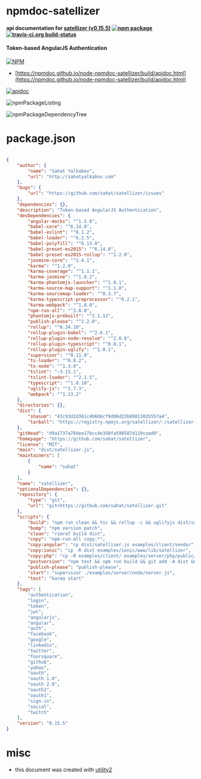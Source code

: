 # npmdoc-satellizer

#### api documentation for  [satellizer (v0.15.5)](https://github.com/sahat/satellizer)  [![npm package](https://img.shields.io/npm/v/npmdoc-satellizer.svg?style=flat-square)](https://www.npmjs.org/package/npmdoc-satellizer) [![travis-ci.org build-status](https://api.travis-ci.org/npmdoc/node-npmdoc-satellizer.svg)](https://travis-ci.org/npmdoc/node-npmdoc-satellizer)

#### Token-based AngularJS Authentication

[![NPM](https://nodei.co/npm/satellizer.png?downloads=true&downloadRank=true&stars=true)](https://www.npmjs.com/package/satellizer)

- [https://npmdoc.github.io/node-npmdoc-satellizer/build/apidoc.html](https://npmdoc.github.io/node-npmdoc-satellizer/build/apidoc.html)

[![apidoc](https://npmdoc.github.io/node-npmdoc-satellizer/build/screenCapture.buildCi.browser.%252Ftmp%252Fbuild%252Fapidoc.html.png)](https://npmdoc.github.io/node-npmdoc-satellizer/build/apidoc.html)

![npmPackageListing](https://npmdoc.github.io/node-npmdoc-satellizer/build/screenCapture.npmPackageListing.svg)

![npmPackageDependencyTree](https://npmdoc.github.io/node-npmdoc-satellizer/build/screenCapture.npmPackageDependencyTree.svg)



# package.json

```json

{
    "author": {
        "name": "Sahat Yalkabov",
        "url": "http://sahatyalkabov.com"
    },
    "bugs": {
        "url": "https://github.com/sahat/satellizer/issues"
    },
    "dependencies": {},
    "description": "Token-based AngularJS Authentication",
    "devDependencies": {
        "angular-mocks": "^1.5.8",
        "babel-core": "^6.14.0",
        "babel-eslint": "^6.1.2",
        "babel-loader": "^6.2.5",
        "babel-polyfill": "^6.13.0",
        "babel-preset-es2015": "^6.14.0",
        "babel-preset-es2015-rollup": "^1.2.0",
        "jasmine-core": "^2.4.1",
        "karma": "^1.2.0",
        "karma-coverage": "^1.1.1",
        "karma-jasmine": "^1.0.2",
        "karma-phantomjs-launcher": "^1.0.1",
        "karma-source-map-support": "^1.1.0",
        "karma-sourcemap-loader": "^0.3.7",
        "karma-typescript-preprocessor": "^0.2.1",
        "karma-webpack": "^1.8.0",
        "npm-run-all": "^3.0.0",
        "phantomjs-prebuilt": "^2.1.12",
        "publish-please": "^2.2.0",
        "rollup": "^0.34.10",
        "rollup-plugin-babel": "^2.6.1",
        "rollup-plugin-node-resolve": "^2.0.0",
        "rollup-plugin-typescript": "^0.8.1",
        "rollup-plugin-uglify": "^1.0.1",
        "supervisor": "^0.11.0",
        "ts-loader": "^0.8.2",
        "ts-node": "^1.3.0",
        "tslint": "~3.15.1",
        "tslint-loader": "^2.1.5",
        "typescript": "^1.8.10",
        "uglify-js": "^2.7.3",
        "webpack": "^1.13.2"
    },
    "directories": {},
    "dist": {
        "shasum": "43c93d2d361c4b6b6cf9d06d23b8881302b557a4",
        "tarball": "https://registry.npmjs.org/satellizer/-/satellizer-0.15.5.tgz"
    },
    "gitHead": "d9a1737a78dee17bcc4e358fa598587d119caad0",
    "homepage": "https://github.com/sahat/satellizer",
    "license": "MIT",
    "main": "dist/satellizer.js",
    "maintainers": [
        {
            "name": "sahat"
        }
    ],
    "name": "satellizer",
    "optionalDependencies": {},
    "repository": {
        "type": "git",
        "url": "git+https://github.com/sahat/satellizer.git"
    },
    "scripts": {
        "build": "npm run clean && tsc && rollup -c && uglifyjs dist/satellizer.js -o dist/satellizer.min.js && npm run copy",
        "bump": "npm version patch",
        "clean": "rimraf build dist",
        "copy": "npm-run-all copy:*",
        "copy:angular": "cp dist/satellizer.js examples/client/vendor",
        "copy:ionic": "cp -R dist examples/ionic/www/lib/satellizer",
        "copy:php": "cp -R examples/client/ examples/server/php/public/",
        "postversion": "npm test && npm run build && git add -A dist && git commit -m 'Release'",
        "publish-please": "publish-please",
        "start": "supervisor ./examples/server/node/server.js",
        "test": "karma start"
    },
    "tags": [
        "authentication",
        "login",
        "token",
        "jwt",
        "angularjs",
        "angular",
        "auth",
        "facebook",
        "google",
        "linkedin",
        "twitter",
        "foursquare",
        "github",
        "yahoo",
        "oauth",
        "oauth 1.0",
        "oauth 2.0",
        "oauth2",
        "oauth1",
        "sign-in",
        "social",
        "twitch"
    ],
    "version": "0.15.5"
}
```



# misc
- this document was created with [utility2](https://github.com/kaizhu256/node-utility2)
